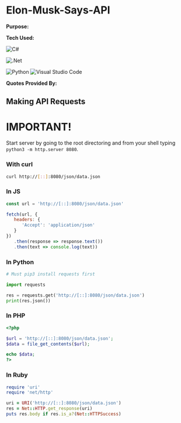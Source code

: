 # Elon-Musk-Says-API

<b> Purpose: </b>

<b> Tech Used: </b>

![C#](https://img.shields.io/badge/c%23-%23239120.svg?style=for-the-badge&logo=c-sharp&logoColor=white)

![.Net](https://img.shields.io/badge/.NET-5C2D91?style=for-the-badge&logo=.net&logoColor=white)

![Python](https://img.shields.io/badge/python-3670A0?style=for-the-badge&logo=python&logoColor=ffdd54)
![Visual Studio Code](https://img.shields.io/badge/Visual%20Studio%20Code-0078d7.svg?style=for-the-badge&logo=visual-studio-code&logoColor=white)

<b> Quotes Provided By: </b>


## Making API Requests

# IMPORTANT!
Start server by going to the root directoring and from your shell typing <code>python3 -m http.server 8080</code>.

### With curl
```sh
curl http://[::]:8080/json/data.json
```
### In JS
```js
const url = 'http://[::]:8080/json/data.json'

fetch(url, {
   headers: {
      'Accept': 'application/json'
   }
})
   .then(response => response.text())
   .then(text => console.log(text))
```
### In Python
```py
# Must pip3 install requests first

import requests

res = requests.get('http://[::]:8080/json/data.json')
print(res.json())
```
### In PHP
```php
<?php

$url = 'http://[::]:8080/json/data.json';
$data = file_get_contents($url);

echo $data;
?>
```
### In Ruby
```rb
require 'uri'
require 'net/http'

uri = URI('http://[::]:8080/json/data.json')
res = Net::HTTP.get_response(uri)
puts res.body if res.is_a?(Net::HTTPSuccess)
```
